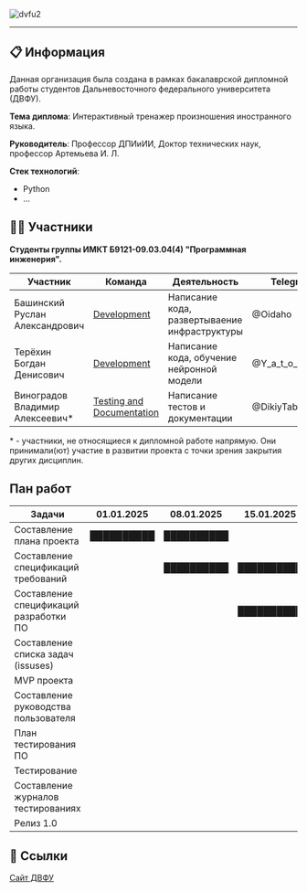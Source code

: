 ![dvfu2](https://github.com/user-attachments/assets/1a0a7525-14bf-40b4-ab53-f78ca872b561)

---

## 📋 Информация
Данная организация была создана в рамках бакалаврской дипломной работы студентов Дальневосточного федерального университета (ДВФУ).

**Тема диплома**: Интерактивный тренажер произношения иностранного языка.

**Руководитель**: Профессор ДПИиИИ, Доктор технических наук, профессор Артемьева И. Л. 

**Стек технологий**:
- Python
- ...



## 🙎‍♂️ Участники
**Студенты группы ИМКТ Б9121-09.03.04(4) "Программная инженерия".**

| Участник                           | Команда                                                                                                                     | Деятельность                                      | Telegram           | Должность                       |
|------------------------------------|-----------------------------------------------------------------------------------------------------------------------------|---------------------------------------------------|--------------------|---------------------------------|
| Башинский Руслан Александрович     | [Development](https://github.com/orgs/FEFU-Diploma-Bashinskii-Tertekhin/teams/development)                                  | Написание кода, развертываение инфраструктуры     | @Oidaho            | Teamlead, <br> Build enginer    |
| Терёхин Богдан Денисович           | [Development](https://github.com/orgs/FEFU-Diploma-Bashinskii-Tertekhin/teams/development)                                  | Написание кода, обучение нейронной модели         | @Y_a_t_o_c_h_k_a   | Programmer                      |
| Виноградов Владимир Алексеевич*    | [Testing and Documentation](https://github.com/orgs/FEFU-Diploma-Bashinskii-Tertekhin/teams/testing-and-documentation)      | Написание тестов и документации                   | @DikiyTaburet      | Tester, <br> Technical Writer   |


\* \- участники, не относящиеся к дипломной работе напрямую. Они принимали(ют) участие в развитии проекта с точки зрения закрытия других дисциплин.


## Пан работ

| Задачи                                  | 01.01.2025 | 08.01.2025 | 15.01.2025 | 22.01.2025 | 29.01.2025 | 05.02.2025 | 12.02.2025 | 19.02.2025 | 26.02.2025 | 03.03.2025 | 10.03.2025 | 17.03.2025 | 24.03.2025 | 31.03.2025 |
|-----------------------------------------|------------|------------|------------|------------|------------|------------|------------|------------|------------|------------|------------|------------|------------|------------|
| Составление плана проекта               | ██████████ | ██████████ |            |            |            |            |            |            |            |            |            |            |            |            |
| Составление спецификаций требований     |            | ██████████ | ██████████ |            |            |            |            |            |            |            |            |            |            |            |
| Составление спецификаций разработки ПО  |            |            | ██████████ | ██████████ |            |            |            |            |            |            |            |            |            |            |
| Составление списка задач (issuses)      |            |            |            | ██████████ | ██████████ | ██████████ |            |            |            |            |            |            |            |            |
| MVP проекта                             |            |            |            |            |            |            | ██████████ | ██████████ | ██████████ | ██████████ |            |            |            |            |
| Составление руководства пользователя    |            |            |            |            |            |            |            |            |            | ██████████ |            |            |            |            |
| План тестирования ПО                    |            |            |            |            |            |            |            |            |            |            | ██████████ |            |            |            |
| Тестирование                            |            |            |            |            |            |            |            |            |            |            |            | ██████████ | ██████████ |            |
| Составление журналов тестированияx      |            |            |            |            |            |            |            |            |            |            |            | ██████████ | ██████████ |            |
| Релиз 1.0                               |            |            |            |            |            |            |            |            |            |            |            |            |            | ██████████ |


## 🔗 Ссылки
[Сайт ДВФУ](https://www.dvfu.ru/)

